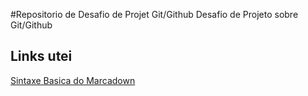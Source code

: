 #Repositorio de Desafio de  Projet  Git/Github
Desafio de Projeto  sobre  Git/Github


## Links utei
[Sintaxe Basica do Marcadown](https://www.marcadownguide.org/basic-syntax/)
